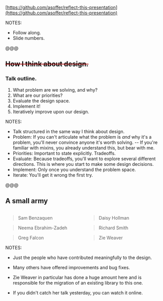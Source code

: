 [https://github.com/asoffer/reflect-this-presentation](https://github.com/asoffer/reflect-this-presentation)

NOTES:

* Follow along.
* Slide numbers.

@@@

## <span style="color:#a00000;text-decoration:line-through"><span style="color:black">How I think about design.</span></span>
### <span class="edited_title">Talk outline.</span>


1. What problem are we solving, and why?
1. What are our priorities?
1. Evaluate the design space.
1. Implement it!
1. Iteratively improve upon our design.

NOTES:

* Talk structured in the same way I think about design.
* Problem: If you can't articulate what the problem is *and* why it's a problem, you'll never convince anyone it's worth solving. -- If you're familiar with mixins, you already understand this, but bear with me.
* Priorities: Important to state explicitly. Tradeoffs.
* Evaluate: Because tradeoffs, you'll want to explore several different directions. This is where you start to make some design decisions.
* Implement: Only once you understand the problem space.
* Iterate: You'll get it wrong the first try.

@@@

## A small army

<div>
<div style="width:50%; float:left">

> Sam Benzaquen
<!-- .element class="name1" -->

> Neema Ebrahim-Zadeh
<!-- .element class="name2" -->

> Greg Falcon
<!-- .element class="name1" -->

</div>
<div style="width:50%; float:right">

> Daisy Hollman
<!-- .element class="name2" -->

> Richard Smith
<!-- .element class="name1" -->

> Zie Weaver
<!-- .element class="name2" -->
</div>
</div>

NOTES:

* Just the people who have contributed meaningfully to the design.
* Many others have offered improvements and bug fixes.

* Zie Weaver in particular has done a huge amount here and is responsible for the migration of an existing library to this one.
* If you didn't catch her talk yesterday, you can watch it online.
